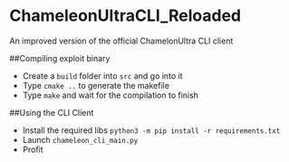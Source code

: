 # ChameleonUltraCLI_Reloaded
An improved version of the official ChamelonUltra CLI client

##Compiling exploit binary
- Create a ``build`` folder into ``src`` and go into it
- Type ``cmake ..`` to generate the makefile
- Type ``make`` and wait for the compilation to finish


##Using the CLI Client
- Install the required libs ``python3 -m pip install -r requirements.txt``
- Launch ``chameleon_cli_main.py`` 
- Profit
